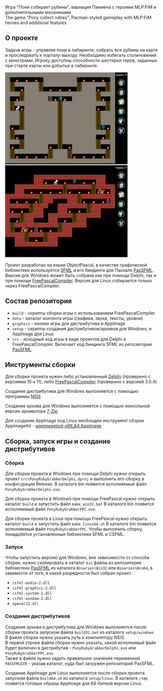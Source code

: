 Игра "Пони собирает рубины", вариация Пакмена с героями MLP:FiM и дополнительными механиками  
The game "Pony collect rubies", Pacman-styled gameplay with MLP:FiM heroes and additional features

## О проекте

Задача игры - управляя пони в лабиринте, собрать все рубины на карте и 
проследовать к порталу-выходу. Необходимо избегать столкновений с монстрами.
Игроку доступны способности шестерки геров, заданных при старте карты
или добытых в лабиринте.

![PonyRubyGrabber](screen1.png) ![PonyRubyGrabber](screen2.png)

Проект разработан на языке ObjectPascal, в качестве графической библиотеки
используется [SFML](https://www.sfml-dev.org) и его биндинги для Паскаля  [PasSFML](https://github.com/CWBudde/PasSFML). 
Версия для Windows может быть собрана как при помощи Delphi, 
так и при помощи [FreePascalCompiler](https://www.freepascal.org). Версия для Linux собирается
только через FreePascalCompiler.

## Состав репозитория

* `build` - cкрипты сборки игры с использованием FreePascalCompiler
* `data` - каталог контента игры (графика, звуки, тексты, уровни)
* `graphics` - иконки игры для дистрибутива и AppImage
* `setup` - скрипты создания дистрибутивов/архивов для Windows, и AppImage для Linux
* `src` - исходный код игры в виде проектов для Delphi и FreePascalCompiler.
Включает код биндинга SFML из репозитория [PasSFML](https://github.com/CWBudde/PasSFML) 

## Инструменты сборки

Для сборки проекта нужен либо установленный
[Delphi](https://delphi.embarcadero.com/)
(проверено с версиями 10 и 11),
либо [FreePascalCompiler](https://www.freepascal.org)
(проверено с версией 3.0.4)

Создание дистрибутива для Windows выполняется с помощью программы
[NSIS](https://nsis.sourceforge.io)

Создание архива для Windows выполняется с помощью консольной версии архиватора 
[7-Zip](https://www.7-zip.org)

Для создания AppImage под Linux необходим инструмент сборки AppImageKit - 
[appimagetool-x86_64.AppImage](https://github.com/AppImage/AppImageKit/releases)

## Сборка, запуск игры и создание дистрибутивов

### Сборка

Для сборки проекта в Windows при помощи Delphi нужно открыть проект
`src\PonyRubyGrabberDelphi.dproj` и выполнить его сборку в конфигурации Release.
В каталоге bin появится исполняемый файл `PonyRubyGrabberDelphi.exe`.

Для сборки проекта в Windows при помощи FreePascal нужно открыть каталог
`build` и запустить файл `make_win32.bat`
В каталоге bin появится исполняемый файл `PonyRubyGrabberFPC.exe`.

Для сборки проекта в Linux при помощи FreePascal нужно открыть каталог
`build` и запустить файл `make_linux64.sh`
В каталоге bin появится исполняемый файл `PonyRubyGrabberFPC`.
Чтобы выполнить сборку, понадобятся установленные
библиотеки SFML и CSFML.

### Запуск

Чтобы запустить версию для Windows, вне зависимости от способа сборки,
нужно скопировать в каталог `bin` файлы из репозитория библиотеки 
[PasSFML](https://github.com/CWBudde/PasSFML) 
из каталога
`Binaries\Win32` или `Binaries\Win64`, в завимости от того, в какой разрядности
был собран проект.

* `csfml-audio-2.dll`
* `csfml-graphics-2.dll`
* `csfml-system-2.dll`
* `csfml-window-2.dll`
* `openal32.dll`

### Создание дистрибутивов

Создание архива и дистрибутива для Windows выполняется 
после сборки проекта запуском файла `build32.bat` 
из каталога `setup/windows`\
В файле сборки нужно указать путь к компилятору NSIS.\
В первой строке файла сборки нужно указать, какой исполнимый файл будет включен
в дистрибутив - `PonyRubyGrabberDelphi.exe` или `PonyRubyGrabberFPC.exe`\
Также в файле нужно задать правильное значение переменной `PASSFMLDIR` - указав 
каталог, куда был загружен репозиторий PasSFML.

Создание AppImage для Linux выполняется 
после сборки проекта запуском файла `build64.sh` 
из каталога `setup/linux`. В каталоге `/tmp`
появятся готовые образы AppImage для 64-битной версии Linux.
